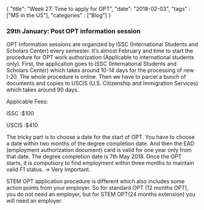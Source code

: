{
    "title": "Week 27:  Time to apply for OPT",
    "date": "2018-02-03",
    "tags" : ["MS in the US"],
    "categories" : ["Blog"]
}

### 29th January: Post OPT information session

OPT Information sessions are organized by ISSC (International Students and Scholars Center) every semester. It’s almost February and time to start the procedure for OPT work authorization (Applicable to international students only). First, the application goes to ISSC (International Students and Scholars Center) which takes around 10-14 days for the processing of new I-20. The whole procedure is online. Then we have to parcel a bunch of documents and copies to USCIS (U.S. Citizenship and Immigration Services) which takes around 90 days.

Applicable Fees:

ISSC   :$100

USCIS  :$410

The tricky part is to choose a date for the start of OPT. You have to choose a date within two months of the degree completion date. And then the EAD (employment authorization document) card is valid for one year only from that date. The degree completion date is 7th May 2018. Once the OPT starts, it is compulsory to find employment within three months to maintain valid F1 status. -> Very Important.

STEM OPT application procedure is different which also includes some action points from your employer. So for standard OPT (12 months OPT), you do not need an employer, but for STEM OPT(24 months extension) you will need an employer.

